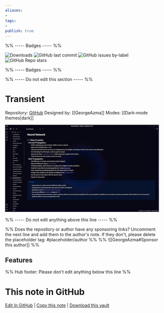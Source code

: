 ```yaml
---
aliases:
- 
tags: 
- 
publish: true
---
```


%% ----- Badges ----- %%

![Downloads](https://img.shields.io/badge/downloads-1363-573E7A?style=for-the-badge&logo=)
![GitHub last commit](https://img.shields.io/github/last-commit/GeorgeAzma/Transient?color=573E7A&label=last%20update&logo=github&style=for-the-badge)
![GitHub issues by-label](https://img.shields.io/github/issues/GeorgeAzma/Transient/help%20wanted?color=573E7A&logo=github&style=for-the-badge) 
![GitHub Repo stars](https://img.shields.io/github/stars/GeorgeAzma/Transient?color=573E7A&logo=github&style=for-the-badge)

%% ----- Badges ----- %%

%% ----- Do not edit this section ----- %%

# Transient

Repository: [GitHub](https://github.com/GeorgeAzma/Transient)
Designed by: [[GeorgeAzma]]
Modes: [[Dark-mode themes|dark]]



![screenshot](https://github.com/GeorgeAzma/Transient/raw/HEAD/theme.png)

%% ----- Do not edit anything above this line ----- %% 

%% Does the repository or author have any sponsoring links? Uncomment the next line and add them to the author's note. If they don't, please delete the placeholder tag: #placeholder/author %%
%% ![[GeorgeAzma#Sponsor this author]] %%


## Features



%% Hub footer: Please don't edit anything below this line %%

# This note in GitHub

<span class="git-footer">[Edit In GitHub](https://github.dev/obsidian-community/obsidian-hub/blob/main/02%20-%20Community%20Expansions/02.05%20All%20Community%20Expansions/Themes/Transient.md "git-hub-edit-note") | [Copy this note](https://raw.githubusercontent.com/obsidian-community/obsidian-hub/main/02%20-%20Community%20Expansions/02.05%20All%20Community%20Expansions/Themes/Transient.md "git-hub-copy-note") | [Download this vault](https://github.com/obsidian-community/obsidian-hub/archive/refs/heads/main.zip "git-hub-download-vault") </span>
